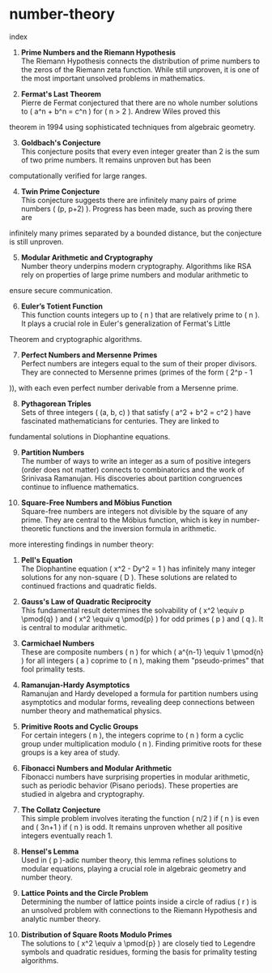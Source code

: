 # number-theory
index


 
 

1. **Prime Numbers and the Riemann Hypothesis**  
   The Riemann Hypothesis connects the distribution of prime numbers to the zeros of the Riemann zeta function. While still unproven, it is one 
of the most important unsolved problems in mathematics.

2. **Fermat's Last Theorem**  
   Pierre de Fermat conjectured that there are no whole number solutions to \( a^n + b^n = c^n \) for \( n > 2 \). Andrew Wiles proved this 

theorem in 1994 using sophisticated techniques from algebraic geometry.

3. **Goldbach's Conjecture**  
   This conjecture posits that every even integer greater than 2 is the sum of two prime numbers. It remains unproven but has been 

computationally verified for large ranges.

4. **Twin Prime Conjecture**  
   This conjecture suggests there are infinitely many pairs of prime numbers \( (p, p+2) \). Progress has been made, such as proving there are 

infinitely many primes separated by a bounded distance, but the conjecture is still unproven.

5. **Modular Arithmetic and Cryptography**  
   Number theory underpins modern cryptography. Algorithms like RSA rely on properties of large prime numbers and modular arithmetic to 

ensure secure communication.

6. **Euler’s Totient Function**  
   This function counts integers up to \( n \) that are relatively prime to \( n \). It plays a crucial role in Euler's generalization of Fermat's Little 

Theorem and cryptographic algorithms.

7. **Perfect Numbers and Mersenne Primes**  
   Perfect numbers are integers equal to the sum of their proper divisors. They are connected to Mersenne primes (primes of the form \( 2^p - 1 

\)), with each even perfect number derivable from a Mersenne prime.

8. **Pythagorean Triples**  
   Sets of three integers \( (a, b, c) \) that satisfy \( a^2 + b^2 = c^2 \) have fascinated mathematicians for centuries. They are linked to 

fundamental solutions in Diophantine equations.

9. **Partition Numbers**  
   The number of ways to write an integer as a sum of positive integers (order does not matter) connects to combinatorics and the work of 
Srinivasa Ramanujan. His discoveries about partition congruences continue to influence mathematics.

10. **Square-Free Numbers and Möbius Function**  
Square-free numbers are integers not divisible by the square of any prime. They are central to the Möbius function, which is key in number-
theoretic functions and the inversion formula in arithmetic.


 more interesting findings in number theory:

1. **Pell's Equation**  
   The Diophantine equation \( x^2 - Dy^2 = 1 \) has infinitely many integer solutions for any non-square \( D \). These solutions are related to 
continued fractions and quadratic fields.

2. **Gauss's Law of Quadratic Reciprocity**  
   This fundamental result determines the solvability of \( x^2 \equiv p \pmod{q} \) and \( x^2 \equiv q \pmod{p} \) for odd primes \( p \) 
and \( q \). It is central to modular arithmetic.

3. **Carmichael Numbers**  
   These are composite numbers \( n \) for which \( a^{n-1} \equiv 1 \pmod{n} \) for all integers \( a \) coprime to \( n \), making them 
"pseudo-primes" that fool primality tests.

4. **Ramanujan-Hardy Asymptotics**  
   Ramanujan and Hardy developed a formula for partition numbers using asymptotics and modular forms, revealing deep connections 
between number theory and mathematical physics.

5. **Primitive Roots and Cyclic Groups**  
   For certain integers \( n \), the integers coprime to \( n \) form a cyclic group under multiplication modulo \( n \). Finding primitive roots for 
these groups is a key area of study.

6. **Fibonacci Numbers and Modular Arithmetic**  
   Fibonacci numbers have surprising properties in modular arithmetic, such as periodic behavior (Pisano periods). These properties are studied 
in algebra and cryptography.

7. **The Collatz Conjecture**  
   This simple problem involves iterating the function \( n/2 \) if \( n \) is even and \( 3n+1 \) if \( n \) is odd. It remains unproven whether all 
positive integers eventually reach 1.

8. **Hensel's Lemma**  
   Used in \( p \)-adic number theory, this lemma refines solutions to modular equations, playing a crucial role in algebraic geometry and 
number theory.

9. **Lattice Points and the Circle Problem**  
   Determining the number of lattice points inside a circle of radius \( r \) is an unsolved problem with connections to the Riemann Hypothesis 
and analytic number theory.

10. **Distribution of Square Roots Modulo Primes**  
    The solutions to \( x^2 \equiv a \pmod{p} \) are closely tied to Legendre symbols and quadratic residues, forming the basis for primality 
testing algorithms.


